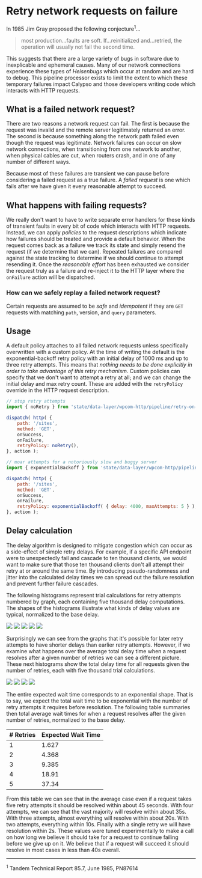 # Retry network requests on failure

In 1985 Jim Gray proposed the following conjecture<sup>1</sup>…

> most production…faults are soft. If…reinitialized and…retried, the operation will usually not fail the second time.

This suggests that there are a large variety of bugs in software due to inexplicable and ephemeral causes.
Many of our network connections experience these types of _Heisenbugs_ which occur at random and are hard to debug.
This pipeline processor exists to limit the extent to which these temporary failures impact Calypso and those developers writing code which interacts with HTTP requests.

## What is a failed network request?

There are two reasons a network request can fail.
The first is because the request was invalid and the remote server legitimately returned an error.
The second is because something along the network path failed even though the request was legitimate.
Network failures can occur on slow network connections, when transitioning from one network to another, when physical cables are cut, when routers crash, and in one of any number of different ways.

Because most of these failures are transient we can pause before considering a failed request as a true failure.
A _failed request_ is one which fails after we have given it every reasonable attempt to succeed.

## What happens with failing requests?

We really don't want to have to write separate error handlers for these kinds of transient faults in every bit of code which interacts with HTTP requests.
Instead, we can apply _policies_ to the request descriptions which indicate how failures should be treated and provide a default behavior.
When the request comes back as a failure we track its state and simply resend the request (if we determine that we can).
Repeated failures are compared against the state tracking to determine if we should continue to attempt resending it.
Once the _reasonable effort_ has been exhausted we consider the request truly as a failure and re-inject it to the HTTP layer where the `onFailure` action will be dispatched.

### How can we safely replay a failed network request?

Certain requests are assumed to be _safe_ and _idempotent_ if they are `GET` requests with matching `path`, version, and `query` parameters.

## Usage

A default policy attaches to all failed network requests unless specifically overwritten with a custom policy.
At the time of writing the default is the exponential-backoff retry policy with an initial delay of 1000 ms and up to three retry attempts.
This means that _nothing needs to be done explicitly in order to take advantage of this retry mechanism_.
Custom policies can specify that we don't want to attempt a retry at all; and we can change the initial delay and max retry count.
These are added with the `retryPolicy` override in the HTTP request description.

```js
// stop retry attempts
import { noRetry } from 'state/data-layer/wpcom-http/pipeline/retry-on-failure/policies';

dispatch( http( {
	path: '/sites',
	method: 'GET',
	onSuccess,
	onFailure,
	retryPolicy: noRetry(),
}, action );

// moar attempts for a notoriously slow and buggy server
import { exponentialBackoff } from 'state/data-layer/wpcom-http/pipeline/retry-on-failure/policies';

dispatch( http( {
	path: '/sites',
	method: 'GET',
	onSuccess,
	onFailure,
	retryPolicy: exponentialBackoff( { delay: 4000, maxAttempts: 5 } ),
}, action );
```

## Delay calculation

The delay algorithm is designed to mitigate congestion which can occur as a side-effect of simple retry delays.
For example, if a specific API endpoint were to unexpectedly fail and cascade to ten thousand clients, we would want to make sure that those ten thousand clients don't all attempt their retry at or around the same time.
By introducing pseudo-randomness and jitter into the calculated delay times we can spread out the failure resolution and prevent further failure cascades.

The following histograms represent trial calculations for retry attempts numbered by graph, each containing five thousand delay computations.
The shapes of the histograms illustrate what kinds of delay values are typical, normalized to the base delay.

<img src="https://cldup.com/Rf-Emw5MJ2.png" />
<img src="https://cldup.com/1okGMI4UDk.png" />
<img src="https://cldup.com/fd4wocHuWF.png" />
<img src="https://cldup.com/3PeG4ELGck.png" />
<img src="https://cldup.com/B3Bl8rKnO2.png" />

Surprisingly we can see from the graphs that it's possible for later retry attempts to have shorter delays than earlier retry attempts.
However, if we examine what happens over the average total delay time when a request resolves after a given number of retries we can see a different picture.
These next histograms show the total delay time for all requests given the number of retries, each with five thousand trial calculations.

<img src="https://cldup.com/xvXKvAQ2tr.png" />
<img src="https://cldup.com/yvt0G3KnEg.png" />
<img src="https://cldup.com/0TcRLxeMf4.png" />
<img src="https://cldup.com/z52VCOosOM.png" />

The entire expected wait time corresponds to an exponential shape.
That is to say, we expect the total wait time to be exponential with the number of retry attempts it requires before resolution.
The following table summaries then total average wait times for when a request resolves after the given number of retries, normalized to the base delay.

| # Retries | Expected Wait Time |
| --------- | ------------------ |
| 1         | 1.627              |
| 2         | 4.368              |
| 3         | 9.385              |
| 4         | 18.91              |
| 5         | 37.34              |

From this table we can see that in the average case even if a request takes five retry attempts it should be resolved within about 45 seconds.
With four attempts, we can see that the vast majority will resolve within about 35s.
With three attempts, almost everything will resolve within about 20s.
With two attempts, everything within 10s.
Finally with a single retry we will have resolution within 2s.
These values were tuned experimentally to make a call on how long we believe it should take for a request to continue failing before we give up on it.
We believe that if a request will succeed it should resolve in most cases in less than 40s overall.

---

<sup>1</sup> Tandem Technical Report 85.7, June 1985, PN87614
